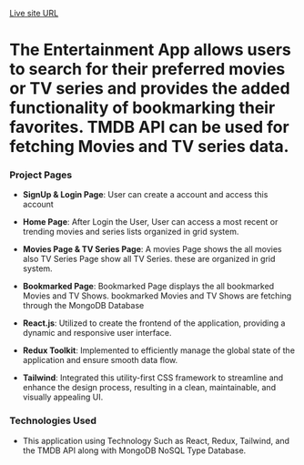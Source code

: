[Live site URL](https://entertainmentapp-lqeh.onrender.com)

# The Entertainment App allows users to search for their preferred movies or TV series and provides the added functionality of bookmarking their favorites. TMDB API can be used for fetching Movies and TV series data.

### Project Pages

- **SignUp & Login Page**: User can create a account and access this account
- **Home Page**: After Login the User, User can access a most recent or trending movies and series lists organized in grid system.
- **Movies Page & TV Series Page**: A movies Page shows the all movies also TV Series Page show all TV Series. these are organized in grid system.
- **Bookmarked Page**: Bookmarked Page displays the all bookmarked Movies and TV Shows. bookmarked Movies and TV Shows are fetching through the MongoDB Database

- **React.js**: Utilized to create the frontend of the application, providing a dynamic and responsive user interface.
- **Redux Toolkit**: Implemented to efficiently manage the global state of the application and ensure smooth data flow.
- **Tailwind**: Integrated this utility-first CSS framework to streamline and enhance the design process, resulting in a clean, maintainable, and visually appealing UI.

### Technologies Used

- This application using Technology Such as React, Redux, Tailwind, and the TMDB API along with MongoDB NoSQL Type Database.

